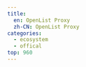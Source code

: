```yaml
---
title:
  en: OpenList Proxy
  zh-CN: OpenList Proxy
categories:
  - ecosystem
  - offical
top: 960
---
```


<WorkInProgress />